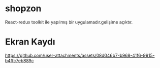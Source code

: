 # shopzon

React-redux toolkit ile yapılmış bir uygulamadır.gelişime açıktır.

# Ekran Kaydı



https://github.com/user-attachments/assets/08d046b7-b968-41f6-9915-b4ffc7eb889c

